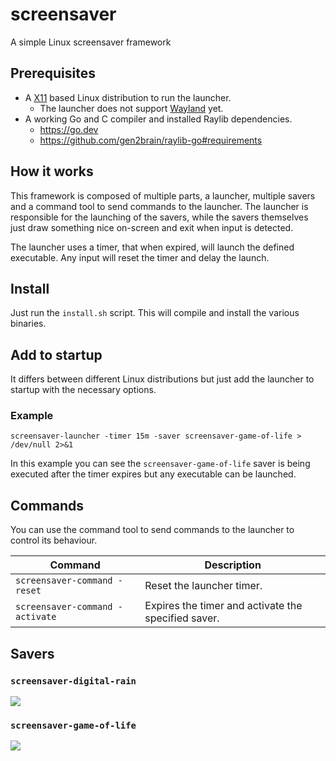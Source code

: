 # screensaver

A simple Linux screensaver framework

## Prerequisites

* A [X11](https://www.x.org/wiki/) based Linux distribution to run the launcher.
    * The launcher does not support [Wayland](https://wayland.freedesktop.org/) yet.
* A working Go and C compiler and installed Raylib dependencies.
    * https://go.dev
    * https://github.com/gen2brain/raylib-go#requirements

## How it works

This framework is composed of multiple parts, a launcher, multiple savers and a
command tool to send commands to the launcher. The launcher is responsible for
the launching of the savers, while the savers themselves just draw something
nice on-screen and exit when input is detected.

The launcher uses a timer, that when expired, will launch the defined
executable. Any input will reset the timer and delay the launch.

## Install

Just run the `install.sh` script. This will compile and install the various binaries.

## Add to startup

It differs between different Linux distributions but just add the launcher to
startup with the necessary options.

### Example

```
screensaver-launcher -timer 15m -saver screensaver-game-of-life > /dev/null 2>&1
```

In this example you can see the `screensaver-game-of-life` saver is being
executed after the timer expires but any executable can be launched.

## Commands

You can use the command tool to send commands to the launcher to control its behaviour.

| Command                         | Description                                         |
|---------------------------------|-----------------------------------------------------|
| `screensaver-command -reset`    | Reset the launcher timer.                           |
| `screensaver-command -activate` | Expires the timer and activate the specified saver. |

## Savers

### `screensaver-digital-rain`

![](screen/saver/digital_rain/assets/preview.gif)

### `screensaver-game-of-life`

![](screen/saver/game_of_life/assets/preview.gif)
